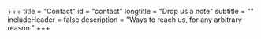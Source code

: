 +++
title = "Contact"
id = "contact"
longtitle = "Drop us a note"
subtitle = ""
includeHeader = false
description = "Ways to reach us, for any arbitrary reason."
+++
